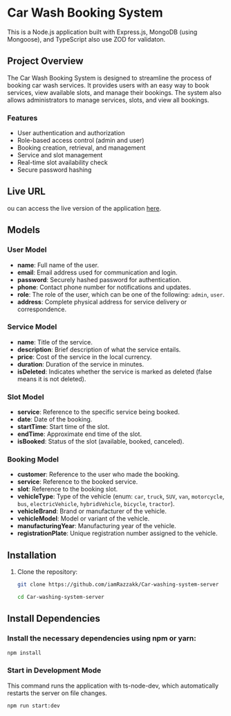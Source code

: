 # Car Wash Booking System

This is a Node.js application built with Express.js, MongoDB (using Mongoose), and TypeScript also use ZOD for validaton.

## Project Overview

The Car Wash Booking System is designed to streamline the process of booking car wash services. It provides users with an easy way to book services, view available slots, and manage their bookings. The system also allows administrators to manage services, slots, and view all bookings.

### Features

- User authentication and authorization
- Role-based access control (admin and user)
- Booking creation, retrieval, and management
- Service and slot management
- Real-time slot availability check
- Secure password hashing

## Live URL

ou can access the live version of the application [here](https://car-wash-booking-service.vercel.app).

## Models

### User Model

- **name**: Full name of the user.
- **email**: Email address used for communication and login.
- **password**: Securely hashed password for authentication.
- **phone**: Contact phone number for notifications and updates.
- **role**: The role of the user, which can be one of the following: `admin`, `user`.
- **address**: Complete physical address for service delivery or correspondence.

### Service Model

- **name**: Title of the service.
- **description**: Brief description of what the service entails.
- **price**: Cost of the service in the local currency.
- **duration**: Duration of the service in minutes.
- **isDeleted**: Indicates whether the service is marked as deleted (false means it is not deleted).

### Slot Model

- **service**: Reference to the specific service being booked.
- **date**: Date of the booking.
- **startTime**: Start time of the slot.
- **endTime**: Approximate end time of the slot.
- **isBooked**: Status of the slot (available, booked, canceled).

### Booking Model

- **customer**: Reference to the user who made the booking.
- **service**: Reference to the booked service.
- **slot**: Reference to the booking slot.
- **vehicleType**: Type of the vehicle (enum: `car`, `truck`, `SUV`, `van`, `motorcycle`, `bus`, `electricVehicle`, `hybridVehicle`, `bicycle`, `tractor`).
- **vehicleBrand**: Brand or manufacturer of the vehicle.
- **vehicleModel**: Model or variant of the vehicle.
- **manufacturingYear**: Manufacturing year of the vehicle.
- **registrationPlate**: Unique registration number assigned to the vehicle.

## Installation

1. Clone the repository:

   ```bash
   git clone https://github.com/iamRazzakk/Car-washing-system-server

   cd Car-washing-system-server
   ```

## Install Dependencies

### Install the necessary dependencies using npm or yarn:

```bash
npm install
```

### Start in Development Mode

This command runs the application with ts-node-dev, which automatically restarts the server on file changes.

```bash
npm run start:dev
```
